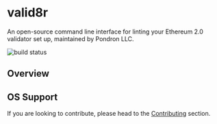 # valid8r

An open-source command line interface for linting your Ethereum 2.0 validator set up, maintained by Pondron LLC.

![build status](https://github.com/actions/hello-world/workflows/Greet%20Everyone/badge.svg)

## Overview

## OS Support

If you are looking to contribute, please head to the
[Contributing](https://github.com/pondron/valid8r/tree/CONTRIBUTING.md) section.